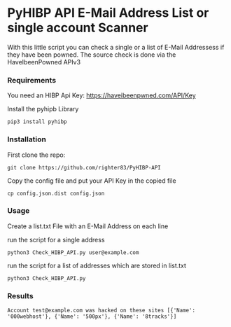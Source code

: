# PyHIBP API E-Mail Address List or single account Scanner
With this little script you can check a single or a list of E-Mail Addressess if they have been powned.
The source check is done via the HaveIbeenPowned APIv3

### Requirements
You need an HIBP Api Key: https://haveibeenpwned.com/API/Key

Install the pyhipb Library
```
pip3 install pyhibp
```

### Installation
First clone the repo:
```
git clone https://github.com/righter83/PyHIBP-API   
```

Copy the config file and put your API Key in the copied file
```
cp config.json.dist config.json
```
### Usage
Create a list.txt File with an E-Mail Address on each line

run the script for a single address
```
python3 Check_HIBP_API.py user@example.com
```

run the script for a list of addresses which are stored in list.txt
```
python3 Check_HIBP_API.py
```


### Results
```
Account test@example.com was hacked on these sites [{'Name': '000webhost'}, {'Name': '500px'}, {'Name': '8tracks'}]
```

